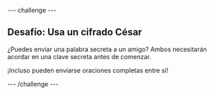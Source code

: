 \--- challenge \---

## Desafío: Usa un cifrado César

¿Puedes enviar una palabra secreta a un amigo? Ambos necesitarán acordar en una clave secreta antes de comenzar.

¡Incluso pueden enviarse oraciones completas entre sí!

\--- /challenge \---
